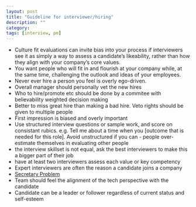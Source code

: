 ```yaml
---
layout: post
title: "Guideline for interviewer/hiring"
description: ""
category: 
tags: [interview, pm]
---
```


* Culture fit evaluations can invite bias into your process if interviewers see it as simply a way to assess a candidate’s likeability, rather than how they align with your company’s core values. 
* You want people who will fit in and flourish at your company while, at the same time, challenging the outlook and ideas of your employees.
* Never ever hire a person you feel is overly ego-driven.
* Overall manager should personally vet the new hires
* Who to hire/promote etc should be done by a commitee with believability weighted decision making
* Better to miss great hire than making a bad hire. Veto rights should be given to multiple people
* First impression is biased and overly important
* Use structured interview questions or sample work, and score on consistant rubics. e.g. Tell me about a time when you [outcome that is needed for this role]. Avoid unstructured if you can - people over-estimate themselves in evaluating other people
* the interview skillset is not equal, ask the best interviewers to make this a bigger part of their job
* have at least two interviewers assess each value or key competency
* Expert interviewers are often the reason a candidate joins a company
* [Secretary Problem](https://george24601.github.io/2019/05/12/secretary.html)
* Team should feel the alignment of the tech perspective with the candidate
* Candidate can be a leader or follower regardless of current status and self-esteem
